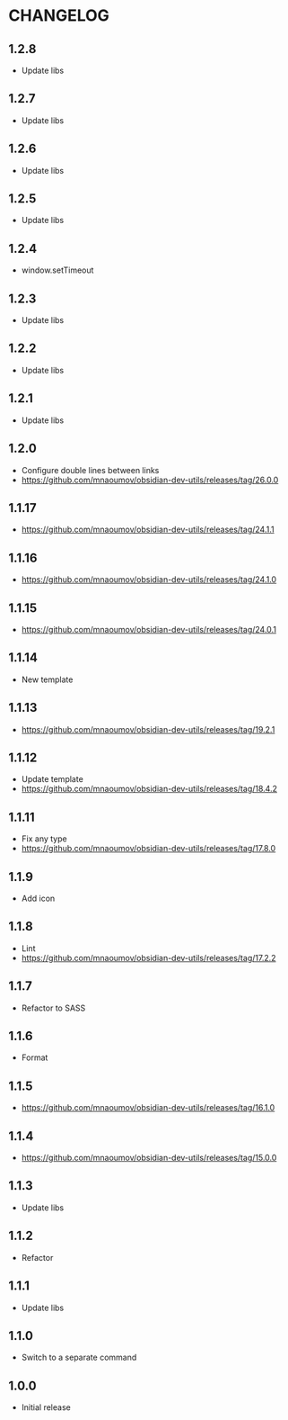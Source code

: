 # CHANGELOG

## 1.2.8

- Update libs

## 1.2.7

- Update libs

## 1.2.6

- Update libs

## 1.2.5

- Update libs

## 1.2.4

- window.setTimeout

## 1.2.3

- Update libs

## 1.2.2

- Update libs

## 1.2.1

- Update libs

## 1.2.0

- Configure double lines between links
- https://github.com/mnaoumov/obsidian-dev-utils/releases/tag/26.0.0

## 1.1.17

- https://github.com/mnaoumov/obsidian-dev-utils/releases/tag/24.1.1

## 1.1.16

- https://github.com/mnaoumov/obsidian-dev-utils/releases/tag/24.1.0

## 1.1.15

- https://github.com/mnaoumov/obsidian-dev-utils/releases/tag/24.0.1

## 1.1.14

- New template

## 1.1.13

- https://github.com/mnaoumov/obsidian-dev-utils/releases/tag/19.2.1

## 1.1.12

- Update template
- https://github.com/mnaoumov/obsidian-dev-utils/releases/tag/18.4.2

## 1.1.11

- Fix any type
- https://github.com/mnaoumov/obsidian-dev-utils/releases/tag/17.8.0

## 1.1.9

- Add icon

## 1.1.8

- Lint
- https://github.com/mnaoumov/obsidian-dev-utils/releases/tag/17.2.2

## 1.1.7

- Refactor to SASS

## 1.1.6

- Format

## 1.1.5

- https://github.com/mnaoumov/obsidian-dev-utils/releases/tag/16.1.0

## 1.1.4

- https://github.com/mnaoumov/obsidian-dev-utils/releases/tag/15.0.0

## 1.1.3

- Update libs

## 1.1.2

- Refactor

## 1.1.1

- Update libs

## 1.1.0

- Switch to a separate command

## 1.0.0

- Initial release
